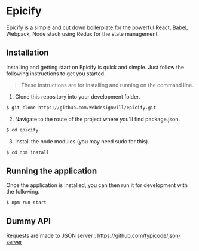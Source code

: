 # Epicify
Epicify is a simple and cut down boilerplate for the powerful React, Babel, Webpack, Node stack using Redux for the state management.

## Installation
Installing and getting start on Epicify is quick and simple. Just follow the following instructions to get you started.
> These instructions are for installing and running on the command line.

 1. Clone this repository into your development folder.
```sh
$ git clone https://github.com/Webdesignwill/epicify.git
```
2. Navigate to the route of the project where you'll find package.json.
```sh
$ cd epicify
```
3. Install the node modules (you may need sudo for this).
```sh
$ cd npm install
```

## Running the application
Once the application is installed, you can then run it for development with the following.
```sh
$ npm run start
```

## Dummy API
Requests are made to JSON server : https://github.com/typicode/json-server
